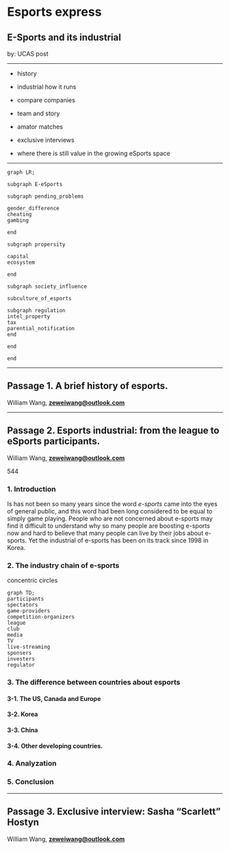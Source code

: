 # Esports express

## E-Sports and its industrial
by: UCAS post

---
<!-- magezine -->

* history
* industrial how it runs
* compare companies
* team and story
* amator matches
* exclusive interviews

* where there is still value in the growing eSports space
---

```mermaid
graph LR;

subgraph E-eSports

subgraph pending_problems

gender_difference
cheating
gambing

end

subgraph propersity

capital
ecosystem

end

subgraph society_influence

subculture_of_esports

subgraph regulation
intel_property
tax
parential_notification
end

end

end

```

---

## Passage 1. A brief history of esports.

William Wang, **zeweiwang@outlook.com** 


---

## Passage 2. Esports industrial: from the league to eSports participants.

William Wang, **zeweiwang@outlook.com** 

<!-- ref: https://www.forbes.com/sites/darrenheitner/2015/10/15/the-business-of-esports-is-on-pace-to-explode/#23ff0307438a

One year ago, the word 'eSport' had no real significance. A culture of hardcore video game players existed, but they were just that -- people with a serious interest in playing video games for pleasure. Seemingly out of nowhere, the eSports industry started to be taken seriously . Mega-agency WME | IMG is representing professional eSports players and teams. Marketing and media agency rEvolution has made acquisitions in the space and created a new eSports consulting subsidiary rEvXP. Now, award-winning global engagement marketing agency GMR is getting involved in the eSports space with the announcement that it has launched its own eSports consulting practice.

"You look at 35 million eSports fans in the U.S. and a 16-34 highly coveted demographic. Higher viewership for a global eSports tournament than sports that are so sacred in the U.S. is very eye opening," said Hill.

A SuperData brief from May 2015 indicates that the global eSports market is worth $612 million and its audience is 134 million and growing. Per Eventbrite, 67% of eSports players crave an increase in events with 40% indicating an interest in live events outside of major cities and 38% demonstrating a willingness to travel to another country or continent for an eSports tournament.

Canada-based Cineplex entered into a deal in September that causes it to pay $10 million to acquire WorldGaming's operational assets. WorldGaming is an eSports platform that promotes tournaments, leagues and gaming ladders. Cineplex plans on integrating eSports tournaments into its existing movie theaters.

ref: https://www.forbes.com/sites/darrenheitner/2015/08/23/billions-of-dollars-will-soon-be-wagered-on-esports-competitions/#4d6ec4a4181b

participants and spectators

ref: http://www.businessinsider.com/invest-esports-stocks-companies-business-opportunities-2017-12

Investment in the industry is largely driven by partnerships with other sports properties and leagues. Teams like the Miami Heat, Manchester City, West Ham, and the Philadelphia 76ers are investing in players and teams in the eSports space. It gives opportunities for more growth and fan base development while also creating new and appealing assets to sell to current and future corporate partners.

Twitch and YouTube only add value to the industry as more stakeholders and events emerge, thus making broadcasting and streaming tournaments and competitions all the more in demand in this growing industry.

ref: https://www.engadget.com/2015/07/31/the-business-of-esports-in-numbers/ -->

<!-- ref: https://newzoo.com/insights/articles/industry-first-report-evolution-esports-ecosystem/

ref: https://www.natlawreview.com/article/esports-insights-and-trends-staying-current-emerging-developments-booming-esports-0 -->

544
### 1. Introduction

Is has not been so many years since the word *e-sports* came into the eyes of general public, and this word had been long considered to be equal to simply game playing. People who are not concerned about e-sports may find it difficult to understand why so many people are boosting e-sports now and hard to believe that many people can live by their jobs about e-sports. Yet the industrial of e-sports has been on its track since 1998 in Korea.  
### 2. The industry chain of e-sports

concentric circles

```mermaid
graph TD;
participants
spectators
game-providers
competition-organizers
league
club
media
TV
live-streaming
sponsers
investers
regulator

```
<!-- ### The industrial circle -->

### 3. The difference between countries about esports

#### 3-1. The US, Canada and Europe

#### 3-2. Korea

#### 3-3. China

#### 3-4. Other developing countries.

### 4. Analyzation


### 5. Conclusion

---

## Passage 3. Exclusive interview: Sasha “Scarlett” Hostyn

William Wang, **zeweiwang@outlook.com** 

<!-- 

ref: https://wcs.starcraft2.com/en-us/news/21509419/Scarlett,-NoRegreT,-and-the-House-Changing-StarCraft-II-Esports/

ref: https://www.pastemagazine.com/articles/2018/02/sasha-scarlett-hostyn-becomes-first-woman-to-win-a.html

ref: https://www.zapmeta.com/?q=sasha+scarlett+hostyn&dzn=&asid=0028450762&where=web_zapmeta&awc=&template=&pp=&bkw=y&de=&nwc=&rkb=b&rkln=1


 -->

<!-- ref: https://www.natlawreview.com/article/esports-insights-and-trends-staying-current-emerging-developments-booming-esports-0 -->
 
